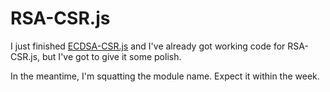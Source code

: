 RSA-CSR.js
==========

I just finished [ECDSA-CSR.js](https://git.coolaj86.com/coolaj86/ecdsa-csr.js) and I've already got working code for RSA-CSR.js, but I've got to give it some polish.

In the meantime, I'm squatting the module name. Expect it within the week.
